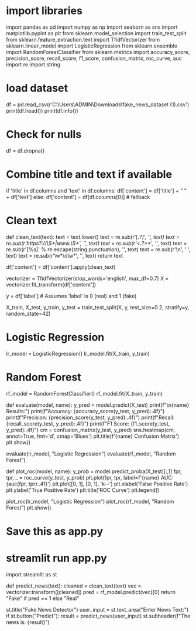 # import libraries
import pandas as pd
import numpy as np
import seaborn as sns
import matplotlib.pyplot as plt
from sklearn.model_selection import train_test_split
from sklearn.feature_extraction.text import TfidfVectorizer
from sklearn.linear_model import LogisticRegression
from sklearn.ensemble import RandomForestClassifier
from sklearn.metrics import accuracy_score, precision_score, recall_score, f1_score, confusion_matrix, roc_curve, auc
import re
import string

# load dataset
df = pd.read_csv(r'C:\Users\ADMIN\Downloads\fake_news_dataset (1).csv')
print(df.head())
print(df.info())

# Check for nulls
df = df.dropna()

# Combine title and text if available
if 'title' in df.columns and 'text' in df.columns:
    df['content'] = df['title'] + " " + df['text']
else:
    df['content'] = df[df.columns[0]]  # fallback

# Clean text
def clean_text(text):
    text = text.lower()
    text = re.sub(r'\[.*?\]', '', text)
    text = re.sub(r'https?://\S+|www\.\S+', '', text)
    text = re.sub(r'<.*?>+', '', text)
    text = re.sub(r'[%s]' % re.escape(string.punctuation), '', text)
    text = re.sub(r'\n', ' ', text)
    text = re.sub(r'\w*\d\w*', '', text)
    return text

df['content'] = df['content'].apply(clean_text)

vectorizer = TfidfVectorizer(stop_words='english', max_df=0.7)
X = vectorizer.fit_transform(df['content'])

y = df['label']  # Assumes 'label' is 0 (real) and 1 (fake)

X_train, X_test, y_train, y_test = train_test_split(X, y, test_size=0.2, stratify=y, random_state=42)

# Logistic Regression
lr_model = LogisticRegression()
lr_model.fit(X_train, y_train)

# Random Forest
rf_model = RandomForestClassifier()
rf_model.fit(X_train, y_train)

def evaluate(model, name):
    y_pred = model.predict(X_test)
    print(f"\n{name} Results:")
    print(f"Accuracy: {accuracy_score(y_test, y_pred):.4f}")
    print(f"Precision: {precision_score(y_test, y_pred):.4f}")
    print(f"Recall: {recall_score(y_test, y_pred):.4f}")
    print(f"F1 Score: {f1_score(y_test, y_pred):.4f}")
    cm = confusion_matrix(y_test, y_pred)
    sns.heatmap(cm, annot=True, fmt='d', cmap='Blues')
    plt.title(f'{name} Confusion Matrix')
    plt.show()

evaluate(lr_model, "Logistic Regression")
evaluate(rf_model, "Random Forest")

def plot_roc(model, name):
    y_prob = model.predict_proba(X_test)[:,1]
    fpr, tpr, _ = roc_curve(y_test, y_prob)
    plt.plot(fpr, tpr, label=f'{name} AUC: {auc(fpr, tpr):.4f}')
    plt.plot([0, 1], [0, 1], 'k--')
    plt.xlabel('False Positive Rate')
    plt.ylabel('True Positive Rate')
    plt.title('ROC Curve')
    plt.legend()

plot_roc(lr_model, "Logistic Regression")
plot_roc(rf_model, "Random Forest")
plt.show()

# Save this as app.py
# streamlit run app.py
import streamlit as st

def predict_news(text):
    cleaned = clean_text(text)
    vec = vectorizer.transform([cleaned])
    pred = rf_model.predict(vec)[0]
    return "Fake" if pred == 1 else "Real"

st.title("Fake News Detector")
user_input = st.text_area("Enter News Text:")
if st.button("Predict"):
    result = predict_news(user_input)
    st.subheader(f"The news is: {result}")
